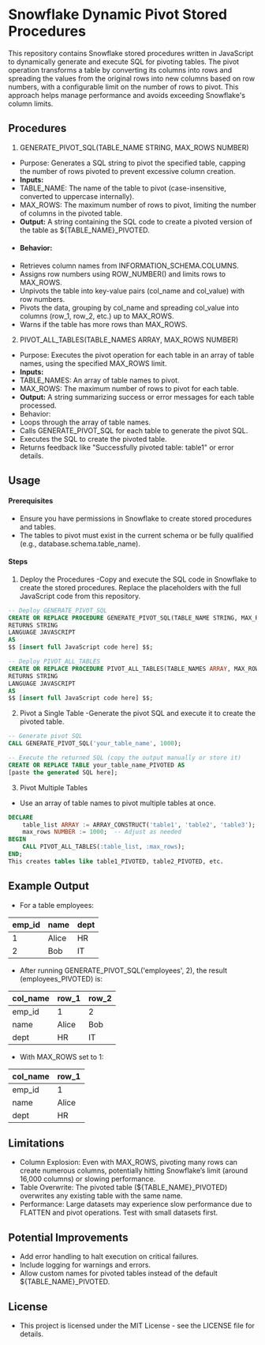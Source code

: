 # Snowflake Dynamic Pivot Stored Procedures
This repository contains Snowflake stored procedures written in JavaScript to dynamically generate and execute SQL for pivoting tables. The pivot operation transforms a table by converting its columns into rows and spreading the values from the original rows into new columns based on row numbers, with a configurable limit on the number of rows to pivot. This approach helps manage performance and avoids exceeding Snowflake's column limits.

## Procedures
1. GENERATE_PIVOT_SQL(TABLE_NAME STRING, MAX_ROWS NUMBER)
- Purpose: Generates a SQL string to pivot the specified table, capping the number of rows pivoted to prevent excessive column creation.
- **Inputs:**
- TABLE_NAME: The name of the table to pivot (case-insensitive, converted to uppercase internally).
- MAX_ROWS: The maximum number of rows to pivot, limiting the number of columns in the pivoted table.
- **Output:**
  A string containing the SQL code to create a pivoted version of the table as ${TABLE_NAME}_PIVOTED.
- #### Behavior:
- Retrieves column names from INFORMATION_SCHEMA.COLUMNS.
- Assigns row numbers using ROW_NUMBER() and limits rows to MAX_ROWS.
- Unpivots the table into key-value pairs (col_name and col_value) with row numbers.
- Pivots the data, grouping by col_name and spreading col_value into columns (row_1, row_2, etc.) up to MAX_ROWS.
- Warns if the table has more rows than MAX_ROWS.
2. PIVOT_ALL_TABLES(TABLE_NAMES ARRAY, MAX_ROWS NUMBER)
- Purpose: Executes the pivot operation for each table in an array of table names, using the specified MAX_ROWS limit.
- **Inputs:**
- TABLE_NAMES: An array of table names to pivot.
- MAX_ROWS: The maximum number of rows to pivot for each table.
- **Output:** A string summarizing success or error messages for each table processed.
- Behavior:
- Loops through the array of table names.
- Calls GENERATE_PIVOT_SQL for each table to generate the pivot SQL.
- Executes the SQL to create the pivoted table.
- Returns feedback like "Successfully pivoted table: table1" or error details.

## Usage

#### Prerequisites
- Ensure you have permissions in Snowflake to create stored procedures and tables.
- The tables to pivot must exist in the current schema or be fully qualified (e.g., database.schema.table_name).

#### Steps
1. Deploy the Procedures
-Copy and execute the SQL code in Snowflake to create the stored procedures. Replace the placeholders with the full JavaScript code from this repository.
```sql
-- Deploy GENERATE_PIVOT_SQL
CREATE OR REPLACE PROCEDURE GENERATE_PIVOT_SQL(TABLE_NAME STRING, MAX_ROWS NUMBER)
RETURNS STRING
LANGUAGE JAVASCRIPT
AS
$$ [insert full JavaScript code here] $$;

-- Deploy PIVOT_ALL_TABLES
CREATE OR REPLACE PROCEDURE PIVOT_ALL_TABLES(TABLE_NAMES ARRAY, MAX_ROWS NUMBER)
RETURNS STRING
LANGUAGE JAVASCRIPT
AS
$$ [insert full JavaScript code here] $$;
```

2. Pivot a Single Table
-Generate the pivot SQL and execute it to create the pivoted table.
```sql
-- Generate pivot SQL
CALL GENERATE_PIVOT_SQL('your_table_name', 1000);

-- Execute the returned SQL (copy the output manually or store it)
CREATE OR REPLACE TABLE your_table_name_PIVOTED AS
[paste the generated SQL here];
```

3. Pivot Multiple Tables
- Use an array of table names to pivot multiple tables at once.
```sql
DECLARE
    table_list ARRAY := ARRAY_CONSTRUCT('table1', 'table2', 'table3');
    max_rows NUMBER := 1000;  -- Adjust as needed
BEGIN
    CALL PIVOT_ALL_TABLES(:table_list, :max_rows);
END;
This creates tables like table1_PIVOTED, table2_PIVOTED, etc.
```

## Example Output
- For a table employees:

|emp_id	| name	| dept |
| ----- |------ | ---- |
|1	    | Alice	| HR   |
|2	    | Bob	  | IT   |

- After running GENERATE_PIVOT_SQL('employees', 2), the result (employees_PIVOTED) is:

| col_name	| row_1	| row_2 |
| --------- | ----- | ----- |
| emp_id	  | 1	    | 2     |
| name	    | Alice	|   Bob |
| dept	    | HR	  | IT    |

- With MAX_ROWS set to 1:

| col_name	| row_1 |
| ---------- | ---- | 
| emp_id	  | 1     |
| name	    | Alice |
| dept	    | HR    | 


## Limitations
- Column Explosion: Even with MAX_ROWS, pivoting many rows can create numerous columns, potentially hitting Snowflake’s limit (around 16,000 columns) or slowing performance.
- Table Overwrite: The pivoted table (${TABLE_NAME}_PIVOTED) overwrites any existing table with the same name.
- Performance: Large datasets may experience slow performance due to FLATTEN and pivot operations. Test with small datasets first.

## Potential Improvements
- Add error handling to halt execution on critical failures.
- Include logging for warnings and errors.
- Allow custom names for pivoted tables instead of the default ${TABLE_NAME}_PIVOTED.

## License
- This project is licensed under the MIT License - see the LICENSE file for details.

